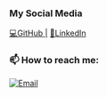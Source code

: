 <!-- contactme.md file -->
### My Social Media

[💻GitHub |](https://github.com/bnira)
[🤝LinkedIn](https://www.linkedin.com/in/boniface-thuranira)
<!-- email -->
### 📫 How to reach me:
[![Email](https://img.shields.io/badge/Email-bthura%40outlook.com-red)](mailto:<EMAIL>)

